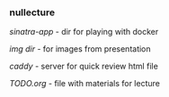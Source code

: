 ### nullecture
_sinatra-app_ - dir for playing with docker

_img dir_ - for images from presentation

_caddy_ - server for quick review html file

_TODO.org_ - file with materials for lecture
